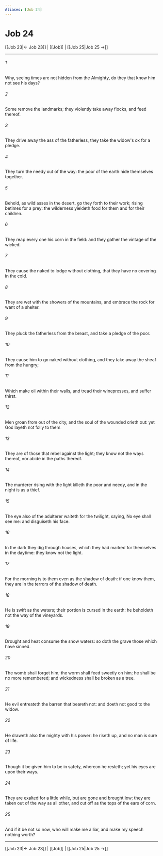 ```yaml
---
Aliases: [Job 24]
---
```

# Job 24

[[Job 23|← Job 23]] | [[Job]] | [[Job 25|Job 25 →]]
***



###### 1 
Why, seeing times are not hidden from the Almighty, do they that know him not see his days? 

###### 2 
Some remove the landmarks; they violently take away flocks, and feed thereof. 

###### 3 
They drive away the ass of the fatherless, they take the widow's ox for a pledge. 

###### 4 
They turn the needy out of the way: the poor of the earth hide themselves together. 

###### 5 
Behold, as wild asses in the desert, go they forth to their work; rising betimes for a prey: the wilderness yieldeth food for them and for their children. 

###### 6 
They reap every one his corn in the field: and they gather the vintage of the wicked. 

###### 7 
They cause the naked to lodge without clothing, that they have no covering in the cold. 

###### 8 
They are wet with the showers of the mountains, and embrace the rock for want of a shelter. 

###### 9 
They pluck the fatherless from the breast, and take a pledge of the poor. 

###### 10 
They cause him to go naked without clothing, and they take away the sheaf from the hungry; 

###### 11 
Which make oil within their walls, and tread their winepresses, and suffer thirst. 

###### 12 
Men groan from out of the city, and the soul of the wounded crieth out: yet God layeth not folly to them. 

###### 13 
They are of those that rebel against the light; they know not the ways thereof, nor abide in the paths thereof. 

###### 14 
The murderer rising with the light killeth the poor and needy, and in the night is as a thief. 

###### 15 
The eye also of the adulterer waiteth for the twilight, saying, No eye shall see me: and disguiseth his face. 

###### 16 
In the dark they dig through houses, which they had marked for themselves in the daytime: they know not the light. 

###### 17 
For the morning is to them even as the shadow of death: if one know them, they are in the terrors of the shadow of death. 

###### 18 
He is swift as the waters; their portion is cursed in the earth: he beholdeth not the way of the vineyards. 

###### 19 
Drought and heat consume the snow waters: so doth the grave those which have sinned. 

###### 20 
The womb shall forget him; the worm shall feed sweetly on him; he shall be no more remembered; and wickedness shall be broken as a tree. 

###### 21 
He evil entreateth the barren that beareth not: and doeth not good to the widow. 

###### 22 
He draweth also the mighty with his power: he riseth up, and no man is sure of life. 

###### 23 
Though it be given him to be in safety, whereon he resteth; yet his eyes are upon their ways. 

###### 24 
They are exalted for a little while, but are gone and brought low; they are taken out of the way as all other, and cut off as the tops of the ears of corn. 

###### 25 
And if it be not so now, who will make me a liar, and make my speech nothing worth?

***
[[Job 23|← Job 23]] | [[Job]] | [[Job 25|Job 25 →]]
